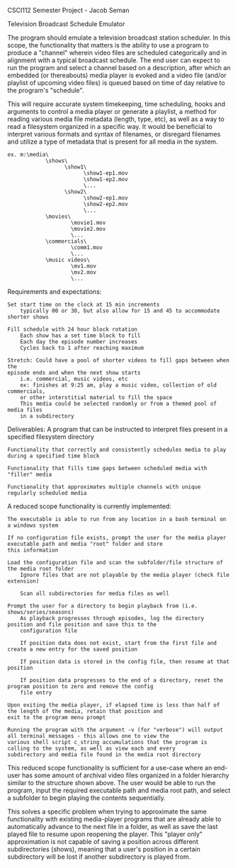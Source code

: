 CSCI112 Semester Project - Jacob Seman

Television Broadcast Schedule Emulator

The program should emulate a television broadcast station scheduler. In this scope, the functionality that matters is
the ability to use a program to produce a "channel" wherein video files are scheduled categorically and in alignment with
a typical broadcast schedule. The end user can expect to run the program and select a channel based on a description,
after which an embedded (or thereabouts) media player is evoked and a video file (and/or playlist of upcoming video files)
is queued based on time of day relative to the program's "schedule".

This will require accurate system timekeeping, time scheduling, hooks and arguments to control a media player or generate
a playlist, a method for reading various media file metadata (length, type, etc), as well as a way to read a filesystem
organized in a specific way. It would be beneficial to interpret various formats and syntax of filenames, or disregard
filenames and utilize a type of metadata that is present for all media in the system.

    ex. m:\media\
                \shows\
                      \show1\
                            \show1-ep1.mov
                            \show1-ep2.mov
                            \...
                      \show2\
                            \show2-ep1.mov
                            \show2-ep2.mov
                            \...
                \movies\
                        \movie1.mov
                        \movie2.mov
                        \...
                \commercials\
                        \comm1.mov
                        \...
                \music videos\
                        \mv1.mov
                        \mv2.mov
                        \...

Requirements and expectations:

    Set start time on the clock at 15 min increments
        typically 00 or 30, but also allow for 15 and 45 to accommodate shorter shows

    Fill schedule with 24 hour block rotation
        Each show has a set time block to fill
        Each day the episode number increases
        Cycles back to 1 after reaching maximum

    Stretch: Could have a pool of shorter videos to fill gaps between when the
    episode ends and when the next show starts
        i.e. commercial, music videos, etc
        ex: finishes at 9:25 am, play a music video, collection of old commercials,
        or other interstitial material to fill the space
        This media could be selected randomly or from a themed pool of media files
        in a subdirectory

Deliverables:
    A program that can be instructed to interpret files present in a specified filesystem directory

    Functionality that correctly and consistently schedules media to play during a specified time block

    Functionality that fills time gaps between scheduled media with "filler" media

    Functionality that approximates multiple channels with unique regularly scheduled media


A reduced scope functionality is currently implemented:

    The executable is able to run from any location in a bash terminal on a windows system

    If no configuration file exists, prompt the user for the media player executable path and media "root" folder and store
    this information

    Load the configuration file and scan the subfolder/file structure of the media root folder
        Ignore files that are not playable by the media player (check file extension)
    
        Scan all subdirectories for media files as well

    Prompt the user for a directory to begin playback from (i.e. shows/series/seasons)
        As playback progresses through episodes, log the directory position and file position and save this to the
        configuration file
    
        If position data does not exist, start from the first file and create a new entry for the saved position
    
        If position data is stored in the config file, then resume at that position
    
        If position data progresses to the end of a directory, reset the program position to zero and remove the config
        file entry

    Upon exiting the media player, if elapsed time is less than half of the length of the media, retain that position and
    exit to the program menu prompt

    Running the program with the argument -v (for "verbose") will output all terminal messages - this allows one to view the
    various shell script c_string accumulations that the program is calling to the system, as well as view each and every
    subdirectory and media file found in the media root directory

This reduced scope functionality is sufficient for a use-case where an end-user has some amount of archival video files
organized in a folder hierarchy similar to the structure shown above. The user would be able to run the program, input the
required executable path and media root path, and select a subfolder to begin playing the contents sequentially.

This solves a specific problem when trying to approximate the same functionality with existing media-player programs that
are already able to automatically advance to the next file in a folder, as well as save the last played file to resume upon
reopening the player. This "player only" approximation is not capable of saving a position across different subdirectories
(shows), meaning that a user's position in a certain subdirectory will be lost if another subdirectory is played from.

